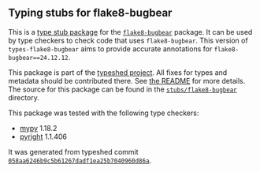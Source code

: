 ## Typing stubs for flake8-bugbear

This is a [type stub package](https://typing.python.org/en/latest/tutorials/external_libraries.html)
for the [`flake8-bugbear`](https://github.com/PyCQA/flake8-bugbear) package. It can be used by type checkers
to check code that uses `flake8-bugbear`. This version of
`types-flake8-bugbear` aims to provide accurate annotations for
`flake8-bugbear==24.12.12`.

This package is part of the [typeshed project](https://github.com/python/typeshed).
All fixes for types and metadata should be contributed there.
See [the README](https://github.com/python/typeshed/blob/main/README.md)
for more details. The source for this package can be found in the
[`stubs/flake8-bugbear`](https://github.com/python/typeshed/tree/main/stubs/flake8-bugbear)
directory.

This package was tested with the following type checkers:
* [mypy](https://github.com/python/mypy/) 1.18.2
* [pyright](https://github.com/microsoft/pyright) 1.1.406

It was generated from typeshed commit
[`058aa6246b9c5b61267dadf1ea25b7040960d86a`](https://github.com/python/typeshed/commit/058aa6246b9c5b61267dadf1ea25b7040960d86a).